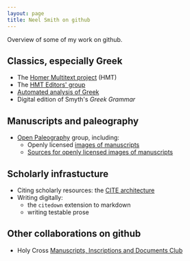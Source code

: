 ```yaml
---
layout: page
title: Neel Smith on github
---
```


Overview of some of my work on github.

## Classics, especially Greek ##


- The [Homer Multitext project](http://homermultitext.github.io/) (HMT)
- The [HMT Editors' group](http://hmteditors.github.io/)
- [Automated analysis of Greek](http://neelsmith.github.io/greeklang/)
- Digital edition of Smyth's *Greek Grammar*


## Manuscripts and paleography ##

- [Open Paleography](http://openpaleography.github.io/) group, including:
    - Openly licensed [images of manuscripts](http://openpaleography.github.io/mss/)
    - [Sources for openly licensed images of manuscripts](http://openpaleography.github.io/mssimgs/)


## Scholarly infrastucture ##

- Citing scholarly resources:  the [CITE architecture](http://cite-architecture.github.io/)
- Writing digitally: 
    - the `citedown` extension to markdown
    - writing testable prose

## Other collaborations on github ##

- Holy Cross [Manuscripts, Inscriptions and Documents Club](http://hcmid.github.io/)




